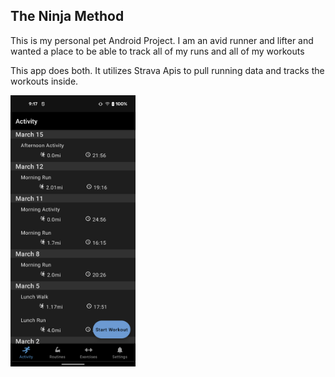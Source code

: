 ## The Ninja Method ##

This is my personal pet Android Project. I am an avid runner and lifter and
wanted a place to be able to track all of my runs and all of my workouts

This app does both. It utilizes Strava Apis to pull running data and tracks the workouts inside.

<img src="/images/app_home.png" width="200">



